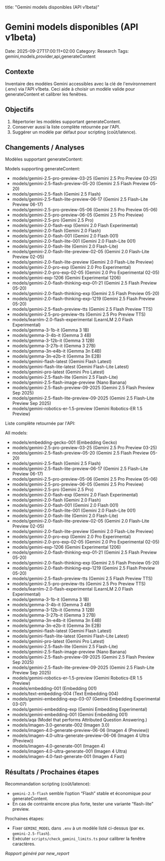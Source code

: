 title: "Gemini models disponibles (API v1beta)"

# Gemini models disponibles (API v1beta)

Date: 2025-09-27T17:00:11+02:00
Category: Research
Tags: gemini,models,provider,api,generateContent

## Contexte
Inventaire des modèles Gemini accessibles avec la clé de l'environnement (.env) via l'API v1beta. Ceci aide à choisir un modèle valide pour generateContent et calibrer les fenêtres.

## Objectifs
1. Répertorier les modèles supportant generateContent.
2. Conserver aussi la liste complète retournée par l'API.
3. Suggérer un modèle par défaut pour scripting (coût/latence).

## Changements / Analyses
Modèles supportant generateContent:

Models supporting generateContent:
- models/gemini-2.5-pro-preview-03-25 (Gemini 2.5 Pro Preview 03-25)
- models/gemini-2.5-flash-preview-05-20 (Gemini 2.5 Flash Preview 05-20)
- models/gemini-2.5-flash (Gemini 2.5 Flash)
- models/gemini-2.5-flash-lite-preview-06-17 (Gemini 2.5 Flash-Lite Preview 06-17)
- models/gemini-2.5-pro-preview-05-06 (Gemini 2.5 Pro Preview 05-06)
- models/gemini-2.5-pro-preview-06-05 (Gemini 2.5 Pro Preview)
- models/gemini-2.5-pro (Gemini 2.5 Pro)
- models/gemini-2.0-flash-exp (Gemini 2.0 Flash Experimental)
- models/gemini-2.0-flash (Gemini 2.0 Flash)
- models/gemini-2.0-flash-001 (Gemini 2.0 Flash 001)
- models/gemini-2.0-flash-lite-001 (Gemini 2.0 Flash-Lite 001)
- models/gemini-2.0-flash-lite (Gemini 2.0 Flash-Lite)
- models/gemini-2.0-flash-lite-preview-02-05 (Gemini 2.0 Flash-Lite Preview 02-05)
- models/gemini-2.0-flash-lite-preview (Gemini 2.0 Flash-Lite Preview)
- models/gemini-2.0-pro-exp (Gemini 2.0 Pro Experimental)
- models/gemini-2.0-pro-exp-02-05 (Gemini 2.0 Pro Experimental 02-05)
- models/gemini-exp-1206 (Gemini Experimental 1206)
- models/gemini-2.0-flash-thinking-exp-01-21 (Gemini 2.5 Flash Preview 05-20)
- models/gemini-2.0-flash-thinking-exp (Gemini 2.5 Flash Preview 05-20)
- models/gemini-2.0-flash-thinking-exp-1219 (Gemini 2.5 Flash Preview 05-20)
- models/gemini-2.5-flash-preview-tts (Gemini 2.5 Flash Preview TTS)
- models/gemini-2.5-pro-preview-tts (Gemini 2.5 Pro Preview TTS)
- models/learnlm-2.0-flash-experimental (LearnLM 2.0 Flash Experimental)
- models/gemma-3-1b-it (Gemma 3 1B)
- models/gemma-3-4b-it (Gemma 3 4B)
- models/gemma-3-12b-it (Gemma 3 12B)
- models/gemma-3-27b-it (Gemma 3 27B)
- models/gemma-3n-e4b-it (Gemma 3n E4B)
- models/gemma-3n-e2b-it (Gemma 3n E2B)
- models/gemini-flash-latest (Gemini Flash Latest)
- models/gemini-flash-lite-latest (Gemini Flash-Lite Latest)
- models/gemini-pro-latest (Gemini Pro Latest)
- models/gemini-2.5-flash-lite (Gemini 2.5 Flash-Lite)
- models/gemini-2.5-flash-image-preview (Nano Banana)
- models/gemini-2.5-flash-preview-09-2025 (Gemini 2.5 Flash Preview Sep 2025)
- models/gemini-2.5-flash-lite-preview-09-2025 (Gemini 2.5 Flash-Lite Preview Sep 2025)
- models/gemini-robotics-er-1.5-preview (Gemini Robotics-ER 1.5 Preview)

Liste complète retournée par l'API:

All models:
- models/embedding-gecko-001 (Embedding Gecko)
- models/gemini-2.5-pro-preview-03-25 (Gemini 2.5 Pro Preview 03-25)
- models/gemini-2.5-flash-preview-05-20 (Gemini 2.5 Flash Preview 05-20)
- models/gemini-2.5-flash (Gemini 2.5 Flash)
- models/gemini-2.5-flash-lite-preview-06-17 (Gemini 2.5 Flash-Lite Preview 06-17)
- models/gemini-2.5-pro-preview-05-06 (Gemini 2.5 Pro Preview 05-06)
- models/gemini-2.5-pro-preview-06-05 (Gemini 2.5 Pro Preview)
- models/gemini-2.5-pro (Gemini 2.5 Pro)
- models/gemini-2.0-flash-exp (Gemini 2.0 Flash Experimental)
- models/gemini-2.0-flash (Gemini 2.0 Flash)
- models/gemini-2.0-flash-001 (Gemini 2.0 Flash 001)
- models/gemini-2.0-flash-lite-001 (Gemini 2.0 Flash-Lite 001)
- models/gemini-2.0-flash-lite (Gemini 2.0 Flash-Lite)
- models/gemini-2.0-flash-lite-preview-02-05 (Gemini 2.0 Flash-Lite Preview 02-05)
- models/gemini-2.0-flash-lite-preview (Gemini 2.0 Flash-Lite Preview)
- models/gemini-2.0-pro-exp (Gemini 2.0 Pro Experimental)
- models/gemini-2.0-pro-exp-02-05 (Gemini 2.0 Pro Experimental 02-05)
- models/gemini-exp-1206 (Gemini Experimental 1206)
- models/gemini-2.0-flash-thinking-exp-01-21 (Gemini 2.5 Flash Preview 05-20)
- models/gemini-2.0-flash-thinking-exp (Gemini 2.5 Flash Preview 05-20)
- models/gemini-2.0-flash-thinking-exp-1219 (Gemini 2.5 Flash Preview 05-20)
- models/gemini-2.5-flash-preview-tts (Gemini 2.5 Flash Preview TTS)
- models/gemini-2.5-pro-preview-tts (Gemini 2.5 Pro Preview TTS)
- models/learnlm-2.0-flash-experimental (LearnLM 2.0 Flash Experimental)
- models/gemma-3-1b-it (Gemma 3 1B)
- models/gemma-3-4b-it (Gemma 3 4B)
- models/gemma-3-12b-it (Gemma 3 12B)
- models/gemma-3-27b-it (Gemma 3 27B)
- models/gemma-3n-e4b-it (Gemma 3n E4B)
- models/gemma-3n-e2b-it (Gemma 3n E2B)
- models/gemini-flash-latest (Gemini Flash Latest)
- models/gemini-flash-lite-latest (Gemini Flash-Lite Latest)
- models/gemini-pro-latest (Gemini Pro Latest)
- models/gemini-2.5-flash-lite (Gemini 2.5 Flash-Lite)
- models/gemini-2.5-flash-image-preview (Nano Banana)
- models/gemini-2.5-flash-preview-09-2025 (Gemini 2.5 Flash Preview Sep 2025)
- models/gemini-2.5-flash-lite-preview-09-2025 (Gemini 2.5 Flash-Lite Preview Sep 2025)
- models/gemini-robotics-er-1.5-preview (Gemini Robotics-ER 1.5 Preview)
- models/embedding-001 (Embedding 001)
- models/text-embedding-004 (Text Embedding 004)
- models/gemini-embedding-exp-03-07 (Gemini Embedding Experimental 03-07)
- models/gemini-embedding-exp (Gemini Embedding Experimental)
- models/gemini-embedding-001 (Gemini Embedding 001)
- models/aqa (Model that performs Attributed Question Answering.)
- models/imagen-3.0-generate-002 (Imagen 3.0)
- models/imagen-4.0-generate-preview-06-06 (Imagen 4 (Preview))
- models/imagen-4.0-ultra-generate-preview-06-06 (Imagen 4 Ultra (Preview))
- models/imagen-4.0-generate-001 (Imagen 4)
- models/imagen-4.0-ultra-generate-001 (Imagen 4 Ultra)
- models/imagen-4.0-fast-generate-001 (Imagen 4 Fast)

## Résultats / Prochaines étapes
Recommandation scripting (coût/latence):
- `gemini-2.5-flash` semble l’option “Flash” stable et économique pour generateContent.
- En cas de contrainte encore plus forte, tester une variante “flash-lite” preview.

Prochaines étapes:
- Fixer `GEMINI_MODEL` dans `.env` à un modèle listé ci-dessus (par ex. `gemini-2.5-flash`).
- Exécuter `scripts/check_gemini_limits.ts` pour calibrer la fenêtre caractères.

*Rapport généré par new_report*
